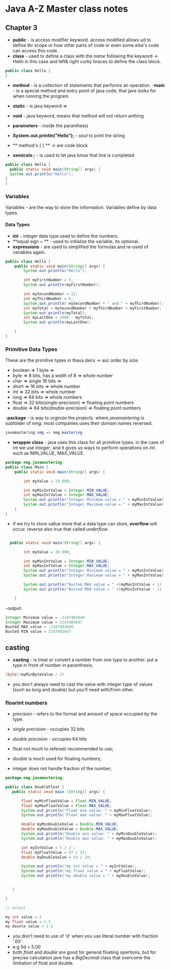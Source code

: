 # Java A-Z Master class notes

## Chapter 3

- **public** - is access modifier keyword. access modified allows ud to define thr scope or how other parts of code or even some else's code can access this code. 
- **class** - used to define a class with the _name_ following the keyword -> Hello in this case and left& right curky braces to define the class block.

```java
public class Hello {
}
```
- **method** - is a collection of statements that performs an operation.
-**main** - is a special method and entry point of java code, that jave looks for when running the program.

- **static** - is java keyword => 
- **void** - java keyword, means that method will not return anthing
- **parameters** - inside the paranthesis
- **System.out.println("Hello");** - _sout_ to print the string
- ** method's { } ** -> are code block
- **semicolo ;** -  is used to let java know that line is completed
```java
public class Hello {
  public static void main(String[] args) {
  System.out.println("Hello");
}
}
```

### Variables

Variables - are the way to store the information. Variables define by data types.



#### Data Types
 - **int** - integer data type used to define the numbers.
 - **equal sign = ** - used to initialize the variable, its optional.
 - **expressions** -  are used to simplified the formulas and re-used of variables again.

```java
public class Hello {
    public static void main(String[] args) {
        System.out.println("Hello");

        int myFirstNumber = 5;
        System.out.println(myFirstNumber);

        int mySecondNumber = 12;
        int myThirdNumber = 6;
        System.out.println( mySecondNumber + " and " + myThirdNumber);
        int myTotal = mySecondNumber + myThirdNumber + myFirstNumber;
        System.out.println(myTotal);
        int myLastOne = 1000 - myTotal;
        System.out.println(myLastOne);

    }
}
```

### Primitive Data Types
These are the primitive types in thava decs -> asc order by size.
- boolean => 1 byte =>
- byte => 8 bits, has a width of 8 => whole number
- char => single 16 bits => 
- short => 16 bits => whole number
- int => 32 bits => whole number
- long => 64 bits => whole numbers
- float => 32 bits(single-precision) => floating point numbers
- double => 64 bits(double-precision) => floating point numbers

-**package** - is way to orginize the projects. where _javamastering_ is subfolder of _nmg_. most companies uses their domain names reversed.

```java
javamastering.nmg => nmg.mastering
```

- **wrapper class** - java uses this class for all primitive types. in the case of int we use _Integer_, and it gives us ways to perform operations on _int_. such as MIN_VALUE, MAX_VALUE. 

```java
package nmg.javamastering;
public class Main {
    public static void main(String[] args) {

        int myValue = 10_000;

        int myMinIntValue = Integer.MIN_VALUE;
        int myMaxIntValue = Integer.MAX_VALUE;
        System.out.println("Integer Minimum value = " + myMinIntValue);
        System.out.println("Integer Maximum value = " + myMaxIntValue);
    }
}
```

- if we try to store vallue more that a data type can store, **overflow** will occur. reverse also true that called _underflow_.

```java   

  public static void main(String[] args) {

        int myValue = 10_000;

        int myMinIntValue = Integer.MIN_VALUE;
        int myMaxIntValue = Integer.MAX_VALUE;
        System.out.println("Integer Minimum value = " + myMinIntValue);
        System.out.println("Integer Maximum value = " + myMaxIntValue);

        System.out.println("Busted MAX value = " +(myMaxIntValue + 1) );
        System.out.println("Busted MIN value = " +(myMinIntValue - 1) );

    }
```

-output:
```java
Integer Minimum value = -2147483648
Integer Maximum value = 2147483647
Busted MAX value = -2147483648
Busted MIN value = 2147483647
```

## casting

- **casting** - is treat or convert a number from one type to another. put a type in front of number in paranthesis;
```java
(byte)(myMinByteValue / 2)
```
- you don't always need to cast the value with integer type of values (such as long and double) but you'll need with/from other.


### floarint numbers

- _precision_ - refers to the format and amount of space occupied by the type.
- _single precision_ - occupies 32 bits
- _double precision_ - occupies 64 bits

- float not much to refered/ recommended to use;
- double is much used for floating numbers;
- integer does not handle fraction of the number;

 ```java
 package nmg.javamastering;

public class DoubleFloat {
    public static void main (String[] args) {

        float myMinFloatValue = Float.MIN_VALUE;
        float myMaxFloatValue = Float.MAX_VALUE;
        System.out.println("Float min value: " + myMinFloatValue);
        System.out.println("Float max value: " + myMaxFloatValue);

        double myMinDoubleValue = Double.MIN_VALUE;
        double myMaxDoubleValue = Double.MAX_VALUE;
        System.out.println("Double min value: " + myMinDoubleValue);
        System.out.println("Double max value: " + myMaxDoubleValue);

        int myIntValue = 5 / 2 ;
        float myFloatValue = 5f / 2f;
        double myDoubleValue = 5d / 2d;

        System.out.println("my int value = " + myIntValue);
        System.out.println("my float value = " + myFloatValue);
        System.out.println("my double value = " + myDoubleValue);


    }

}

// output

my int value = 2
my float value = 2.5
my douvle value = 2.5

 ```
 - you don't need to use of 'd' when you use literal number with fraction '.00'
 - e.g 5d = 5.00
 - both _float_ and _double_ are good for general floating opertions, but for precise calculation jave has a _BigDecimal_ class that overcome the limitation of float and double.












